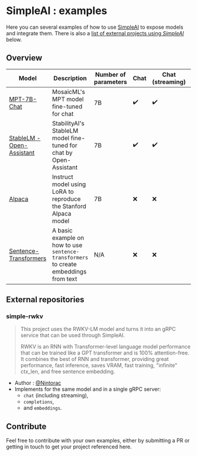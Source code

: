 # SimpleAI : examples

Here you can several examples of how to use [SimpleAI](https://github.com/lhenault/simpleAI) to expose models and integrate them. There is also a [list of external projects using *SimpleAI*](#external-repositories) below.

## Overview

| Model | Description | Number of parameters | Chat | Chat (streaming) | Instruct | Completion | Embedding |
| --- | --- | --- | --- | --- | --- | --- | --- |
| [MPT-7B-Chat](https://github.com/lhenault/simpleAI/tree/examples/MPT-7B-Chat) | MosaicML's MPT model fine-tuned for chat | 7B | ✔️ | ✔️ | ❌ | ❌ | ❌ |
| [StableLM - Open-Assistant](https://github.com/lhenault/simpleAI/tree/examples/stablelm-open-assistant) | StabilityAI's StableLM model fine-tuned for chat by Open-Assistant | 7B | ✔️ | ✔️ | ❌ | ❌ | ❌ |
| [Alpaca](https://github.com/lhenault/simpleAI/tree/examples/alpaca-lora-7B) | Instruct model using LoRA to reproduce the Stanford Alpaca model | 7B | ❌ | ❌ | ✔️ | ❌ | ❌ |
| [Sentence-Transformers](https://github.com/lhenault/simpleAI/tree/examples/alpaca-lora-7B) | A basic example on how to use `sentence-transformers` to create embeddings from text | N/A | ❌ | ❌ | ❌ | ❌ | ✔️ |

## External repositories

### **simple-rwkv**

> This project uses the RWKV-LM model and turns it into an gRPC service that can be used through SimpleAI.
>  
> RWKV is an RNN with Transformer-level language model performance that can be trained like a GPT transformer and is 100% attention-free. It combines the best of RNN and transformer, providing great performance, fast inference, saves VRAM, fast training, "infinite" ctx_len, and free sentence embedding.

* Author : [@Nintorac](https://github.com/Nintorac/)
* Implements for the same model and in a single gRPC server:
  * `chat` (including streaming),
  * `completions`,
  * and `embeddings`.

## Contribute

Feel free to contribute with your own examples, either by submitting a PR or getting in touch to get your project referenced here.
